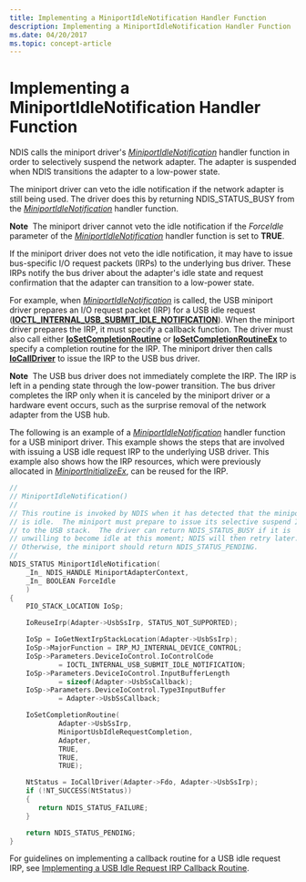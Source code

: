 ```yaml
---
title: Implementing a MiniportIdleNotification Handler Function
description: Implementing a MiniportIdleNotification Handler Function
ms.date: 04/20/2017
ms.topic: concept-article
---
```


# Implementing a MiniportIdleNotification Handler Function


NDIS calls the miniport driver's [*MiniportIdleNotification*](/windows-hardware/drivers/ddi/ndis/nc-ndis-miniport_idle_notification) handler function in order to selectively suspend the network adapter. The adapter is suspended when NDIS transitions the adapter to a low-power state.

The miniport driver can veto the idle notification if the network adapter is still being used. The driver does this by returning NDIS\_STATUS\_BUSY from the [*MiniportIdleNotification*](/windows-hardware/drivers/ddi/ndis/nc-ndis-miniport_idle_notification) handler function.

**Note**  The miniport driver cannot veto the idle notification if the *ForceIdle* parameter of the [*MiniportIdleNotification*](/windows-hardware/drivers/ddi/ndis/nc-ndis-miniport_idle_notification) handler function is set to **TRUE**.

 

If the miniport driver does not veto the idle notification, it may have to issue bus-specific I/O request packets (IRPs) to the underlying bus driver. These IRPs notify the bus driver about the adapter's idle state and request confirmation that the adapter can transition to a low-power state.

For example, when [*MiniportIdleNotification*](/windows-hardware/drivers/ddi/ndis/nc-ndis-miniport_idle_notification) is called, the USB miniport driver prepares an I/O request packet (IRP) for a USB idle request ([**IOCTL\_INTERNAL\_USB\_SUBMIT\_IDLE\_NOTIFICATION**](/windows-hardware/drivers/ddi/usbioctl/ni-usbioctl-ioctl_internal_usb_submit_idle_notification)). When the miniport driver prepares the IRP, it must specify a callback function. The driver must also call either [**IoSetCompletionRoutine**](/windows-hardware/drivers/ddi/wdm/nf-wdm-iosetcompletionroutine) or [**IoSetCompletionRoutineEx**](/windows-hardware/drivers/ddi/wdm/nf-wdm-iosetcompletionroutineex) to specify a completion routine for the IRP. The miniport driver then calls [**IoCallDriver**](/windows-hardware/drivers/ddi/wdm/nf-wdm-iocalldriver) to issue the IRP to the USB bus driver.

**Note**  The USB bus driver does not immediately complete the IRP. The IRP is left in a pending state through the low-power transition. The bus driver completes the IRP only when it is canceled by the miniport driver or a hardware event occurs, such as the surprise removal of the network adapter from the USB hub.

 

The following is an example of a [*MiniportIdleNotification*](/windows-hardware/drivers/ddi/ndis/nc-ndis-miniport_idle_notification) handler function for a USB miniport driver. This example shows the steps that are involved with issuing a USB idle request IRP to the underlying USB driver. This example also shows how the IRP resources, which were previously allocated in [*MiniportInitializeEx*](/windows-hardware/drivers/ddi/ndis/nc-ndis-miniport_initialize), can be reused for the IRP.

```C++
//
// MiniportIdleNotification()
//
// This routine is invoked by NDIS when it has detected that the miniport
// is idle.  The miniport must prepare to issue its selective suspend IRP
// to the USB stack.  The driver can return NDIS_STATUS_BUSY if it is
// unwilling to become idle at this moment; NDIS will then retry later.
// Otherwise, the miniport should return NDIS_STATUS_PENDING.
//
NDIS_STATUS MiniportIdleNotification(
    _In_ NDIS_HANDLE MiniportAdapterContext,
    _In_ BOOLEAN ForceIdle
    )
{
    PIO_STACK_LOCATION IoSp;

    IoReuseIrp(Adapter->UsbSsIrp, STATUS_NOT_SUPPORTED);

    IoSp = IoGetNextIrpStackLocation(Adapter->UsbSsIrp);
    IoSp->MajorFunction = IRP_MJ_INTERNAL_DEVICE_CONTROL;
    IoSp->Parameters.DeviceIoControl.IoControlCode 
            = IOCTL_INTERNAL_USB_SUBMIT_IDLE_NOTIFICATION;
    IoSp->Parameters.DeviceIoControl.InputBufferLength 
            = sizeof(Adapter->UsbSsCallback);
    IoSp->Parameters.DeviceIoControl.Type3InputBuffer 
            = Adapter->UsbSsCallback;

    IoSetCompletionRoutine(
            Adapter->UsbSsIrp,
            MiniportUsbIdleRequestCompletion,
            Adapter,
            TRUE,
            TRUE,
            TRUE);

    NtStatus = IoCallDriver(Adapter->Fdo, Adapter->UsbSsIrp);
    if (!NT_SUCCESS(NtStatus))
    {
       return NDIS_STATUS_FAILURE;
    }

    return NDIS_STATUS_PENDING;
}
```

For guidelines on implementing a callback routine for a USB idle request IRP, see [Implementing a USB Idle Request IRP Callback Routine](implementing-a-usb-idle-request-irp-callback-routine.md).

 

